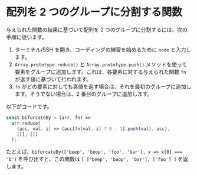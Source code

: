 # 配列を 2 つのグループに分割する関数

与えられた関数の結果に基づいて配列を 2 つのグループに分割するには、次の手順に従います。

1. ターミナル/SSH を開き、コーディングの練習を始めるために `node` と入力します。
2. `Array.prototype.reduce()` と `Array.prototype.push()` メソッドを使って要素をグループに追加します。これは、各要素に対する与えられた関数 `fn` が返す値に基づいて行われます。
3. `fn` がどの要素に対しても真値を返す場合は、それを最初のグループに追加します。そうでない場合は、2 番目のグループに追加します。

以下がコードです。

```js
const bifurcateBy = (arr, fn) =>
  arr.reduce(
    (acc, val, i) => (acc[fn(val, i) ? 0 : 1].push(val), acc),
    [[], []]
  );
```

たとえば、`bifurcateBy(['beep', 'boop', 'foo', 'bar'], x => x[0] === 'b')` を呼び出すと、この関数は `[ ['beep', 'boop', 'bar'], ['foo'] ]` を返します。
